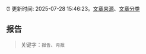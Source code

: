 :alarm_clock: 更新时间: 2025-07-28 15:46:23。[文章来源](/README.md)、[文章分类](/TAGS.md)

## 报告


> 关键字：`报告`、`月报`



